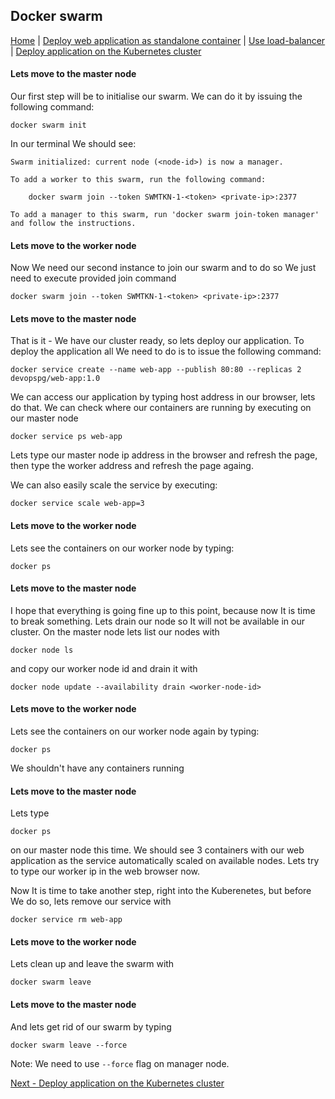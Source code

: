 ## Docker swarm
[Home](../README.md) | [Deploy web application as standalone container](standalone.md) | [Use load-balancer](lb.md) | [Deploy application on the Kubernetes cluster](k8s.md)
#### Lets move to the master node
Our first step will be to initialise our swarm. We can do it by issuing the following command:
```
docker swarm init
```
In our terminal We should see:
```
Swarm initialized: current node (<node-id>) is now a manager.

To add a worker to this swarm, run the following command:

    docker swarm join --token SWMTKN-1-<token> <private-ip>:2377

To add a manager to this swarm, run 'docker swarm join-token manager' and follow the instructions.
```
#### Lets move to the worker node
Now We need our second instance to join our swarm and to do so We just need to execute provided join command
```
docker swarm join --token SWMTKN-1-<token> <private-ip>:2377
```
#### Lets move to the master node
That is it - We have our cluster ready, so lets deploy our application. To deploy the application all We need to do is to issue the following command:

```
docker service create --name web-app --publish 80:80 --replicas 2 devopspg/web-app:1.0
```
We can access our application by typing host address in our browser, lets do that. We can check where our containers are running by executing on our master node
```
docker service ps web-app
```
Lets type our master node ip address in the browser and refresh the page, then type the worker address and refresh the page againg.

We can also easily scale the service by executing:
```
docker service scale web-app=3
```
#### Lets move to the worker node
Lets see the containers on our worker node by typing:
```
docker ps
```
#### Lets move to the master node
I hope that everything is going fine up to this point, because now It is time to break something. Lets drain our node so It will not be available in our cluster.
On the master node lets list our nodes with
```
docker node ls
```
and copy our worker node id and drain it with
```
docker node update --availability drain <worker-node-id>
```
#### Lets move to the worker node
Lets see the containers on our worker node again by typing:
```
docker ps
```
We shouldn't have any containers running
#### Lets move to the master node
Lets type
```
docker ps
```
on our master node this time. We should see 3 containers with our web application as the service automatically scaled on available nodes. Lets try to type our worker ip in the web browser now.

Now It is time to take another step, right into the Kuberenetes, but before We do so, lets remove our service with
```
docker service rm web-app
```
#### Lets move to the worker node
Lets clean up and leave the swarm with
```
docker swarm leave
```
#### Lets move to the master node
And lets get rid of our swarm by typing
```
docker swarm leave --force
```
Note: We need to use ```--force``` flag on manager node.

[Next - Deploy application on the Kubernetes cluster](k8s.md)
